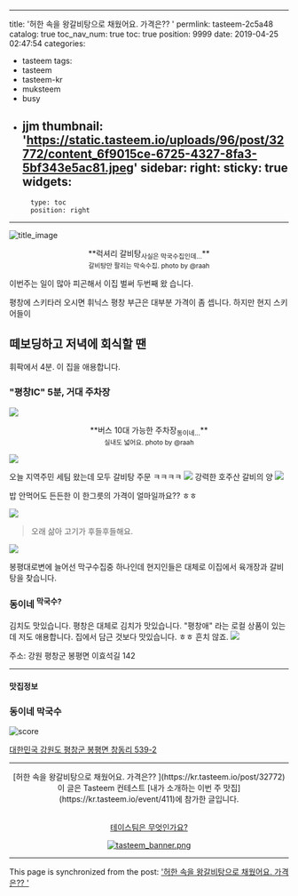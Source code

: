 
---
title: '허한 속을 왕갈비탕으로 채웠어요. 가격은?? '
permlink: tasteem-2c5a48
catalog: true
toc_nav_num: true
toc: true
position: 9999
date: 2019-04-25 02:47:54
categories:
- tasteem
tags:
- tasteem
- tasteem-kr
- muksteem
- busy
- jjm
thumbnail: 'https://static.tasteem.io/uploads/96/post/32772/content_6f9015ce-6725-4327-8fa3-5bf343e5ac81.jpeg'
sidebar:
    right:
        sticky: true
widgets:
    -
        type: toc
        position: right
---


![title_image](https://static.tasteem.io/uploads/96/post/32772/content_6f9015ce-6725-4327-8fa3-5bf343e5ac81.jpeg)
<br/>
<center>**럭셔리 갈비탕<sub>사실은 막국수집인데...</sub>**</center>
<center><sub>갈비탕만 팔리는 막숙수집. photo by @raah </sub></center>

이번주는 일이 많아 피곤해서  이집 벌써 두번째 왔 습니다.

평창에 스키타러 오시면 휘닉스 평창 부근은 대부분 가격이 좀 셉니다.
하지만 현지 스키어들이 
## 떼보딩하고 저녁에 회식할 땐 

휘팍에서 4분. 
이 집을 애용합니다.
### "평창IC" 5분, 거대 주차장

![](https://cdn.steemitimages.com/DQmSsPh5Bqc12K2SB9RmApb44xS3ScXPAC3QP3eTwzdWkWU/image.png)
<center>**버스 10대 가능한 주차장<sub>동이네...</sub>**</center>
<center><sub>실내도 넓어요. photo by @raah </sub></center>

![](https://cdn.steemitimages.com/DQmTFNgJUESSXaaLoATs7CDKWUncwA8SYDZaJcG8PVdTsAA/image.png)

오늘 지역주민 세팀 왔는데 모두 갈비탕 주문 ㅋㅋㅋㅋ
![](https://cdn.steemitimages.com/DQmdWGsa4cPMvEm6H82QL5VG7DrxS7YEpNfiy98dTq1Sj9h/image.png)
강력한 호주산 갈비의 양
![](https://cdn.steemitimages.com/DQmeFDNgbzsGhVNQSJkpScHSxoNLMjurHC2uqqJ9ou6bVs3/image.png)

밥 안먹어도 든든한 이 한그릇의 가격이 얼마일까요??  ㅎㅎ

![](https://cdn.steemitimages.com/DQmWMQ7b5U36fvhRNnG56VfHF31zeUDaNyUnMmQEP4GmdUs/image.png)

> 오래 삶아 고기가 후들후들해요.

 ![](https://cdn.steemitimages.com/DQmQGXpsq3h2UXeFDj1pT8KvEHgj5Lx8qf1kcEEiwBYBm7w/image.png)

봉평대로변에 늘어선 막구수집중 하나인데
현지인들은 대체로 이집에서 육개장과 갈비탕을 찾습니다. 

### 동이네 <sup>막국수?</sup>

김치도 맛있습니다.  평창은 대체로 김치가 맛있습니다. 
"평창애" 라는 로컬 상품이 있는데 저도 애용합니다. 
집에서 담근 것보다 맛있습니다. ㅎㅎ   흔치 않죠. 
![](https://cdn.steemitimages.com/DQmYd3aQMdnmusWxHfawGA6KFn8KvYSmw8rDcapA7QhQ5of/image.png)

주소: 강원 평창군 봉평면 이효석길 142

---------------------
#### 맛집정보
### 동이네 막국수
![score](https://static.tasteem.io/images/steem/2Crowns.png)

[대한민국 강원도 평창군 봉평면 창동리 539-2](https://kr.tasteem.io/post/32772#map)

-----------------------------------------
<center>[허한 속을 왕갈비탕으로 채웠어요. 가격은?? ](https://kr.tasteem.io/post/32772)
<br/>이 글은 Tasteem 컨테스트
 [내가 소개하는  이번 주 맛집](https://kr.tasteem.io/event/411)에 참가한 글입니다.

<br/>[테이스팀은 무엇인가요?](https://kr.tasteem.io/about)

[![tasteem_banner.png](https://static.tasteem.io/images/tasteem_banner_v3.png)](https://kr.tasteem.io)</center>

- - -

This page is synchronized from the post: ['허한 속을 왕갈비탕으로 채웠어요. 가격은?? '](https://steemit.com/@raah/tasteem-2c5a48)
